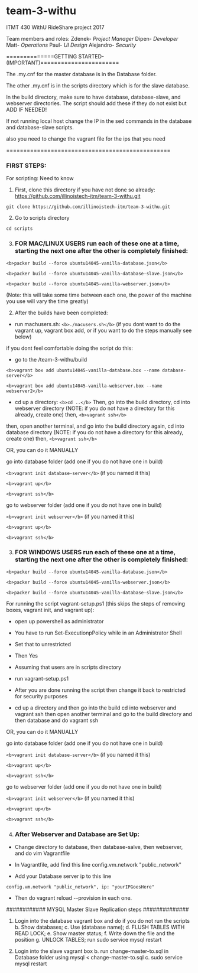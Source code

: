 # team-3-withu
ITMT 430 WithU RideShare project 2017

Team members and roles:
Zdenek- *Project Manager*
Dipen- *Developer*
Matt- *Operations*
Paul- *UI Design* 
Alejandro- *Security*

==============GETTING STARTED-(IMPORTANT)=======================

The .my.cnf for the master database is in the 
Database folder.

The other .my.cnf is in the scripts directory
which is for the slave database.

In the build directory, make sure to have database, database-slave,
and webserver directories. The script should add these if they do not exist but ADD IF NEEDED!

If not running local host change the IP in
the sed commands in the database and 
database-slave scripts.

also you need to change the vagrant file
for the ips that you need

================================================

### FIRST STEPS: 
For scripting: Need to know

1. First, clone this directory if you have not done so already:
https://github.com/illinoistech-itm/team-3-withu.git

```git clone https://github.com/illinoistech-itm/team-3-withu.git```

2. Go to scripts directory

```cd scripts```

3. ### FOR MAC/LINUX USERS run each of these one at a time, starting the next one after the other is completely finished:

```<b>packer build --force ubuntu14045-vanilla-database.json</b>```

```<b>packer build --force ubuntu14045-vanilla-database-slave.json</b>```

```<b>packer build --force ubuntu14045-vanilla-webserver.json</b>```

(Note: this will take some time between each one, the power of the machine you use will vary the time greatly)


 2. After the builds have been completed:
 * run machusers.sh:
```<b>./macusers.sh</b>```
 (if you dont want to do the vagrant up, vagrant box add, or if you want to do the steps manually see below)


if you dont feel comfortable doing the script do this:

* go to the /team-3-withu/build

```<b>vagrant box add ubuntu14045-vanilla-database.box --name database-server</b>```

```<b>vagrant box add ubuntu14045-vanilla-webserver.box --name webserver2</b>```

* cd up a directory:
```<b>cd ..</b>```
Then, go into the build directory, cd into webserver directory (NOTE: if you do not have a directory for this already, create one) 
 then, 
```<b>vagrant ssh</b>```

then, open another terminal, and go into the build directory again, cd into database directory (NOTE: if you do not have a directory for this already, create one)
then, 
```<b>vagrant ssh</b>```

OR, you can do it MANUALLY

go into database folder (add one if you do not have one in build)

```<b>vagrant init database-server</b>``` (if you named it this)

```<b>vagrant up</b>```

```<b>vagrant ssh</b>```

go to webserver folder (add one if you do not have one in build) 

```<b>vagrant init webserver</b>``` (if you named it this)

```<b>vagrant up</b> ```

```<b>vagrant ssh</b>```

3. ### FOR WINDOWS USERS run each of these one at a time, starting the next one after the other is completely finished:

```<b>packer build --force ubuntu14045-vanilla-database.json</b>```

```<b>packer build --force ubuntu14045-vanilla-webserver.json</b>```

```<b>packer build --force ubuntu14045-vanilla-database-slave.json</b>```

For running the script vagrant-setup.ps1 (this skips the steps of removing boxes, vagrant init, and vagrant up):

* open up powershell as administrator 

* You have to run Set-ExecutionpPolicy while in an Administrator Shell

* Set that to unrestricted

* Then Yes

* Assuming that users are in scripts directory

* run vagrant-setup.ps1

* After you are done running the script then change it back to restricted for security purposes

* cd up a directory and then go into the build cd into webserver and vagrant ssh
then open another terminal and go to the build directory and then database and do vagrant ssh

OR, you can do it MANUALLY

go into database folder (add one if you do not have one in build)

```<b>vagrant init database-server</b>``` (if you named it this)

```<b>vagrant up</b>```

```<b>vagrant ssh</b>```

go to webserver folder (add one if you do not have one in build) 

```<b>vagrant init webserver</b>``` (if you named it this)

```<b>vagrant up</b> ```

```<b>vagrant ssh</b>```

4. ### After Webserver and Database are Set Up:

* Change directory to database, then database-salve, then webserver, and do vim Vagrantfile

* In Vagrantfile, add find this line config.vm.network "public_network"

* Add your Database server ip to this line

```config.vm.network "public_network", ip: "yourIPGoesHere"```

* Then do vagrant reload --provision in each one.


############ MYSQL Master Slave Replication steps ##############

1. Login into the database vagrant box and do if you do not run the scripts
  	b. Show databases;
		c. Use (database name);
		d. FLUSH TABLES WITH READ LOCK;
		e. Show master status;
    f. Write down the file and the position
    g. UNLOCK TABLES;
  run sudo service mysql restart
    
2. Login into the slave vagrant box
    b. run change-master-to.sql in Database folder using mysql < change-master-to.sql 
    c. sudo service mysql restart

